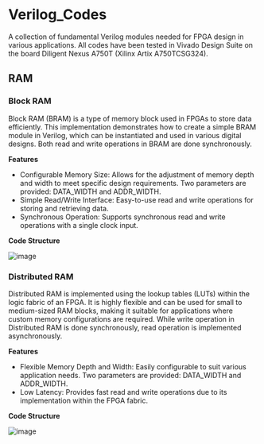 # Verilog_Codes
A collection of fundamental Verilog modules needed for FPGA design in various applications.
All codes have been tested in Vivado Design Suite on the board Diligent Nexus A750T (Xilinx Artix A750TCSG324).

## RAM
### Block RAM
Block RAM (BRAM) is a type of memory block used in FPGAs to store data efficiently. This implementation demonstrates how to create a simple BRAM module in Verilog, which can be instantiated and used in various digital designs. Both read and write operations in BRAM are done synchronously.

**Features**

* Configurable Memory Size: Allows for the adjustment of memory depth and width to meet specific design requirements. Two parameters are provided: DATA_WIDTH and ADDR_WIDTH.
* Simple Read/Write Interface: Easy-to-use read and write operations for storing and retrieving data.
* Synchronous Operation: Supports synchronous read and write operations with a single clock input.


**Code Structure**

![image](https://github.com/eashatirrazia/Verilog_Codes/assets/110398766/e2737f9d-dae2-46fd-8953-8d917bcca544)



### Distributed RAM
Distributed RAM is implemented using the lookup tables (LUTs) within the logic fabric of an FPGA. It is highly flexible and can be used for small to medium-sized RAM blocks, making it suitable for applications where custom memory configurations are required. While write operation in Distributed RAM is done synchronously, read operation is implemented asynchronously.

**Features**

* Flexible Memory Depth and Width: Easily configurable to suit various application needs. Two parameters are provided: DATA_WIDTH and ADDR_WIDTH.
* Low Latency: Provides fast read and write operations due to its implementation within the FPGA fabric.

**Code Structure**

![image](https://github.com/eashatirrazia/Verilog_Codes/assets/110398766/a726ff35-196a-425a-bf75-bd42359923bc)



